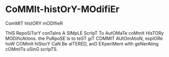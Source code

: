 # CoMMIt-histOrY-MOdifiEr
ComMIT hIstORY mODIfieR

ThIS RepoSiTorY conTaIns A SIMpLE ScrIpT To AutOMaTe coMmIt HIsTORy MODificAtIons. the PuRpoSE Is to teST giT COMMIT AUtOmAtioN, explORe hoW COMmIt hIStorY CaN Be alTERED, anD EXperiMent wIth geNerAting cOMmITs uSinG scrIpTS.
